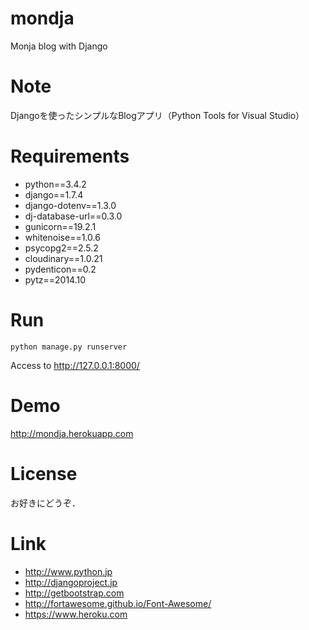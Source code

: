 # mondja
Monja blog with Django

# Note
Djangoを使ったシンプルなBlogアプリ（Python Tools for Visual Studio）

# Requirements
* python==3.4.2
* django==1.7.4
* django-dotenv==1.3.0
* dj-database-url==0.3.0
* gunicorn==19.2.1
* whitenoise==1.0.6
* psycopg2==2.5.2
* cloudinary==1.0.21
* pydenticon==0.2
* pytz==2014.10 

# Run
~~~
python manage.py runserver
~~~
Access to http://127.0.0.1:8000/

# Demo
http://mondja.herokuapp.com

# License
お好きにどうぞ．

# Link
* http://www.python.jp
* http://djangoproject.jp
* http://getbootstrap.com
* http://fortawesome.github.io/Font-Awesome/
* https://www.heroku.com
